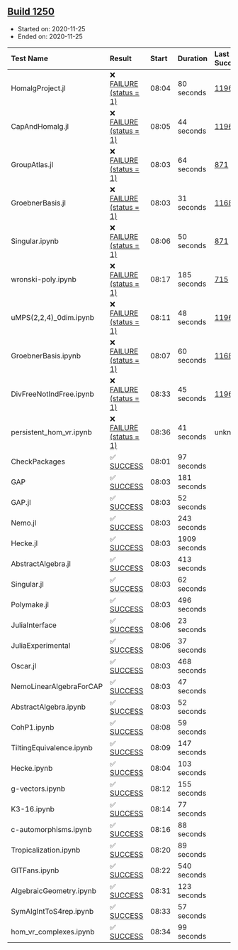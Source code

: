 ## [Build 1250](https://oscarci.mathematik.uni-kl.de/job/oscar-stable/1250/)

* Started on: 2020-11-25
* Ended on: 2020-11-25

| Test Name    | Result | Start | Duration | Last Success | First Failure |
|:-------------|:-------|:------|:---------|:-------------|:--------------|
| HomalgProject.jl | ❌ [FAILURE (status = 1)](https://oscarci.mathematik.uni-kl.de/job/oscar-stable/1250/artifact/logs/build-1250/HomalgProject.jl.log) | 08:04 | 80 seconds | [1196](https://oscarci.mathematik.uni-kl.de/job/oscar-stable/1196/) | [1197](https://oscarci.mathematik.uni-kl.de/job/oscar-stable/1197/) |
| CapAndHomalg.jl | ❌ [FAILURE (status = 1)](https://oscarci.mathematik.uni-kl.de/job/oscar-stable/1250/artifact/logs/build-1250/CapAndHomalg.jl.log) | 08:05 | 44 seconds | [1196](https://oscarci.mathematik.uni-kl.de/job/oscar-stable/1196/) | [1197](https://oscarci.mathematik.uni-kl.de/job/oscar-stable/1197/) |
| GroupAtlas.jl | ❌ [FAILURE (status = 1)](https://oscarci.mathematik.uni-kl.de/job/oscar-stable/1250/artifact/logs/build-1250/GroupAtlas.jl.log) | 08:03 | 64 seconds | [871](https://oscarci.mathematik.uni-kl.de/job/oscar-stable/871/) | [872](https://oscarci.mathematik.uni-kl.de/job/oscar-stable/872/) |
| GroebnerBasis.jl | ❌ [FAILURE (status = 1)](https://oscarci.mathematik.uni-kl.de/job/oscar-stable/1250/artifact/logs/build-1250/GroebnerBasis.jl.log) | 08:03 | 31 seconds | [1168](https://oscarci.mathematik.uni-kl.de/job/oscar-stable/1168/) | [1169](https://oscarci.mathematik.uni-kl.de/job/oscar-stable/1169/) |
| Singular.ipynb | ❌ [FAILURE (status = 1)](https://oscarci.mathematik.uni-kl.de/job/oscar-stable/1250/artifact/logs/build-1250/Singular.ipynb.log) | 08:06 | 50 seconds | [871](https://oscarci.mathematik.uni-kl.de/job/oscar-stable/871/) | [872](https://oscarci.mathematik.uni-kl.de/job/oscar-stable/872/) |
| wronski-poly.ipynb | ❌ [FAILURE (status = 1)](https://oscarci.mathematik.uni-kl.de/job/oscar-stable/1250/artifact/logs/build-1250/wronski-poly.ipynb.log) | 08:17 | 185 seconds | [715](https://oscarci.mathematik.uni-kl.de/job/oscar-stable/715/) | [716](https://oscarci.mathematik.uni-kl.de/job/oscar-stable/716/) |
| uMPS(2,2,4)_0dim.ipynb | ❌ [FAILURE (status = 1)](https://oscarci.mathematik.uni-kl.de/job/oscar-stable/1250/artifact/logs/build-1250/uMPS-2-2-4-_0dim.ipynb.log) | 08:11 | 48 seconds | [1196](https://oscarci.mathematik.uni-kl.de/job/oscar-stable/1196/) | [1197](https://oscarci.mathematik.uni-kl.de/job/oscar-stable/1197/) |
| GroebnerBasis.ipynb | ❌ [FAILURE (status = 1)](https://oscarci.mathematik.uni-kl.de/job/oscar-stable/1250/artifact/logs/build-1250/GroebnerBasis.ipynb.log) | 08:07 | 60 seconds | [1168](https://oscarci.mathematik.uni-kl.de/job/oscar-stable/1168/) | [1169](https://oscarci.mathematik.uni-kl.de/job/oscar-stable/1169/) |
| DivFreeNotIndFree.ipynb | ❌ [FAILURE (status = 1)](https://oscarci.mathematik.uni-kl.de/job/oscar-stable/1250/artifact/logs/build-1250/DivFreeNotIndFree.ipynb.log) | 08:33 | 45 seconds | [1196](https://oscarci.mathematik.uni-kl.de/job/oscar-stable/1196/) | [1197](https://oscarci.mathematik.uni-kl.de/job/oscar-stable/1197/) |
| persistent_hom_vr.ipynb | ❌ [FAILURE (status = 1)](https://oscarci.mathematik.uni-kl.de/job/oscar-stable/1250/artifact/logs/build-1250/persistent_hom_vr.ipynb.log) | 08:36 | 41 seconds | unknown | unknown |
| CheckPackages | ✅ [SUCCESS](https://oscarci.mathematik.uni-kl.de/job/oscar-stable/1250/artifact/logs/build-1250/CheckPackages.log) | 08:01 | 97 seconds |  |  |
| GAP | ✅ [SUCCESS](https://oscarci.mathematik.uni-kl.de/job/oscar-stable/1250/artifact/logs/build-1250/GAP.log) | 08:03 | 181 seconds |  |  |
| GAP.jl | ✅ [SUCCESS](https://oscarci.mathematik.uni-kl.de/job/oscar-stable/1250/artifact/logs/build-1250/GAP.jl.log) | 08:03 | 52 seconds |  |  |
| Nemo.jl | ✅ [SUCCESS](https://oscarci.mathematik.uni-kl.de/job/oscar-stable/1250/artifact/logs/build-1250/Nemo.jl.log) | 08:03 | 243 seconds |  |  |
| Hecke.jl | ✅ [SUCCESS](https://oscarci.mathematik.uni-kl.de/job/oscar-stable/1250/artifact/logs/build-1250/Hecke.jl.log) | 08:03 | 1909 seconds |  |  |
| AbstractAlgebra.jl | ✅ [SUCCESS](https://oscarci.mathematik.uni-kl.de/job/oscar-stable/1250/artifact/logs/build-1250/AbstractAlgebra.jl.log) | 08:03 | 413 seconds |  |  |
| Singular.jl | ✅ [SUCCESS](https://oscarci.mathematik.uni-kl.de/job/oscar-stable/1250/artifact/logs/build-1250/Singular.jl.log) | 08:03 | 62 seconds |  |  |
| Polymake.jl | ✅ [SUCCESS](https://oscarci.mathematik.uni-kl.de/job/oscar-stable/1250/artifact/logs/build-1250/Polymake.jl.log) | 08:03 | 496 seconds |  |  |
| JuliaInterface | ✅ [SUCCESS](https://oscarci.mathematik.uni-kl.de/job/oscar-stable/1250/artifact/logs/build-1250/JuliaInterface.log) | 08:06 | 23 seconds |  |  |
| JuliaExperimental | ✅ [SUCCESS](https://oscarci.mathematik.uni-kl.de/job/oscar-stable/1250/artifact/logs/build-1250/JuliaExperimental.log) | 08:06 | 37 seconds |  |  |
| Oscar.jl | ✅ [SUCCESS](https://oscarci.mathematik.uni-kl.de/job/oscar-stable/1250/artifact/logs/build-1250/Oscar.jl.log) | 08:03 | 468 seconds |  |  |
| NemoLinearAlgebraForCAP | ✅ [SUCCESS](https://oscarci.mathematik.uni-kl.de/job/oscar-stable/1250/artifact/logs/build-1250/NemoLinearAlgebraForCAP.log) | 08:03 | 47 seconds |  |  |
| AbstractAlgebra.ipynb | ✅ [SUCCESS](https://oscarci.mathematik.uni-kl.de/job/oscar-stable/1250/artifact/logs/build-1250/AbstractAlgebra.ipynb.log) | 08:03 | 52 seconds |  |  |
| CohP1.ipynb | ✅ [SUCCESS](https://oscarci.mathematik.uni-kl.de/job/oscar-stable/1250/artifact/logs/build-1250/CohP1.ipynb.log) | 08:08 | 59 seconds |  |  |
| TiltingEquivalence.ipynb | ✅ [SUCCESS](https://oscarci.mathematik.uni-kl.de/job/oscar-stable/1250/artifact/logs/build-1250/TiltingEquivalence.ipynb.log) | 08:09 | 147 seconds |  |  |
| Hecke.ipynb | ✅ [SUCCESS](https://oscarci.mathematik.uni-kl.de/job/oscar-stable/1250/artifact/logs/build-1250/Hecke.ipynb.log) | 08:04 | 103 seconds |  |  |
| g-vectors.ipynb | ✅ [SUCCESS](https://oscarci.mathematik.uni-kl.de/job/oscar-stable/1250/artifact/logs/build-1250/g-vectors.ipynb.log) | 08:12 | 155 seconds |  |  |
| K3-16.ipynb | ✅ [SUCCESS](https://oscarci.mathematik.uni-kl.de/job/oscar-stable/1250/artifact/logs/build-1250/K3-16.ipynb.log) | 08:14 | 77 seconds |  |  |
| c-automorphisms.ipynb | ✅ [SUCCESS](https://oscarci.mathematik.uni-kl.de/job/oscar-stable/1250/artifact/logs/build-1250/c-automorphisms.ipynb.log) | 08:16 | 88 seconds |  |  |
| Tropicalization.ipynb | ✅ [SUCCESS](https://oscarci.mathematik.uni-kl.de/job/oscar-stable/1250/artifact/logs/build-1250/Tropicalization.ipynb.log) | 08:20 | 89 seconds |  |  |
| GITFans.ipynb | ✅ [SUCCESS](https://oscarci.mathematik.uni-kl.de/job/oscar-stable/1250/artifact/logs/build-1250/GITFans.ipynb.log) | 08:22 | 540 seconds |  |  |
| AlgebraicGeometry.ipynb | ✅ [SUCCESS](https://oscarci.mathematik.uni-kl.de/job/oscar-stable/1250/artifact/logs/build-1250/AlgebraicGeometry.ipynb.log) | 08:31 | 123 seconds |  |  |
| SymAlgIntToS4rep.ipynb | ✅ [SUCCESS](https://oscarci.mathematik.uni-kl.de/job/oscar-stable/1250/artifact/logs/build-1250/SymAlgIntToS4rep.ipynb.log) | 08:33 | 57 seconds |  |  |
| hom_vr_complexes.ipynb | ✅ [SUCCESS](https://oscarci.mathematik.uni-kl.de/job/oscar-stable/1250/artifact/logs/build-1250/hom_vr_complexes.ipynb.log) | 08:34 | 99 seconds |  |  |
